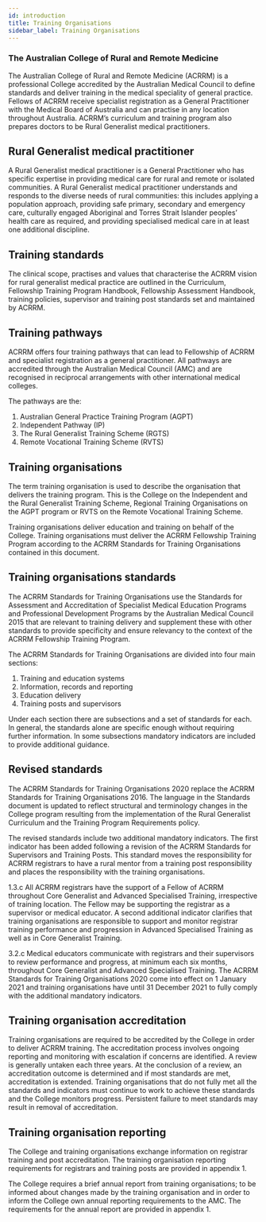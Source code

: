 ```yaml
---
id: introduction
title: Training Organisations
sidebar_label: Training Organisations
---
```

### The Australian College of Rural and Remote Medicine

The Australian College of Rural and Remote Medicine (ACRRM) is a professional College
accredited by the Australian Medical Council to define standards and deliver training in the
medical speciality of general practice. Fellows of ACRRM receive specialist registration as a
General Practitioner with the Medical Board of Australia and can practise in any location
throughout Australia. ACRRM’s curriculum and training program also prepares doctors to be Rural Generalist
medical practitioners.

## Rural Generalist medical practitioner

A Rural Generalist medical practitioner is a General Practitioner who has specific expertise
in providing medical care for rural and remote or isolated communities. A Rural Generalist
medical practitioner understands and responds to the diverse needs of rural communities:
this includes applying a population approach, providing safe primary, secondary and
emergency care, culturally engaged Aboriginal and Torres Strait Islander peoples’ health
care as required, and providing specialised medical care in at least one additional discipline.

## Training standards

The clinical scope, practises and values that characterise the ACRRM vision for rural
generalist medical practice are outlined in the Curriculum, Fellowship Training Program
Handbook, Fellowship Assessment Handbook, training policies, supervisor and training post
standards set and maintained by ACRRM.

## Training pathways

ACRRM offers four training pathways that can lead to Fellowship of ACRRM and specialist
registration as a general practitioner. All pathways are accredited through the Australian
Medical Council (AMC) and are recognised in reciprocal arrangements with other
international medical colleges.

The pathways are the:

1. Australian General Practice Training Program (AGPT)
2. Independent Pathway (IP)
3. The Rural Generalist Training Scheme (RGTS)
4. Remote Vocational Training Scheme (RVTS)

## Training organisations

The term training organisation is used to describe the organisation that delivers the training
program. This is the College on the Independent and the Rural Generalist Training Scheme,
Regional Training Organisations on the AGPT program or RVTS on the Remote Vocational
Training Scheme.

Training organisations deliver education and training on behalf of the College. Training
organisations must deliver the ACRRM Fellowship Training Program according to the
ACRRM Standards for Training Organisations contained in this document.

## Training organisations standards

The ACRRM Standards for Training Organisations use the Standards for Assessment and
Accreditation of Specialist Medical Education Programs and Professional Development
Programs by the Australian Medical Council 2015 that are relevant to training delivery and
supplement these with other standards to provide specificity and ensure relevancy to the
context of the ACRRM Fellowship Training Program.

The ACRRM Standards for Training Organisations are divided into four main sections:

1. Training and education systems
2. Information, records and reporting
3. Education delivery
4. Training posts and supervisors

Under each section there are subsections and a set of standards for each. In general, the
standards alone are specific enough without requiring further information. In some
subsections mandatory indicators are included to provide additional guidance.

## Revised standards

The ACRRM Standards for Training Organisations 2020 replace the ACRRM Standards for
Training Organisations 2016. The language in the Standards document is updated to reflect
structural and terminology changes in the College program resulting from the implementation of the Rural Generalist Curriculum and the Training Program Requirements policy.

The revised standards include two additional mandatory indicators. The first indicator has
been added following a revision of the ACRRM Standards for Supervisors and Training
Posts. This standard moves the responsibility for ACRRM registrars to have a rural mentor
from a training post responsibility and places the responsibility with the training
organisations.

1.3.c All ACRRM registrars have the support of a Fellow of ACRRM throughout Core
Generalist and Advanced Specialised Training, irrespective of training location. The
Fellow may be supporting the registrar as a supervisor or medical educator.
A second additional indicator clarifies that training organisations are responsible to support
and monitor registrar training performance and progression in Advanced Specialised
Training as well as in Core Generalist Training.

3.2.c Medical educators communicate with registrars and their supervisors to review
performance and progress, at minimum each six months, throughout Core Generalist
and Advanced Specialised Training.
The ACRRM Standards for Training Organisations 2020 come into effect on 1 January 2021
and training organisations have until 31 December 2021 to fully comply with the additional
mandatory indicators.

## Training organisation accreditation

Training organisations are required to be accredited by the College in order to deliver
ACRRM training. The accreditation process involves ongoing reporting and monitoring with
escalation if concerns are identified. A review is generally untaken each three years. At the
conclusion of a review, an accreditation outcome is determined and if most standards are
met, accreditation is extended. Training organisations that do not fully met all the standards
and indicators must continue to work to achieve these standards and the College monitors
progress. Persistent failure to meet standards may result in removal of accreditation.

## Training organisation reporting

The College and training organisations exchange information on registrar training and post
accreditation. The training organisation reporting requirements for registrars and training
posts are provided in appendix 1.

The College requires a brief annual report from training organisations; to be informed about
changes made by the training organisation and in order to inform the College own annual
reporting requirements to the AMC. The requirements for the annual report are provided in
appendix 1.